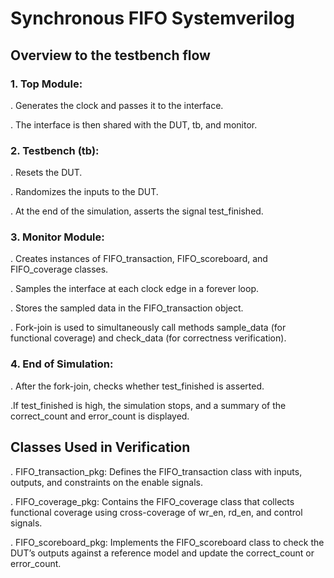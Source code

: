# Synchronous FIFO Systemverilog

## Overview to the testbench flow

### 1. Top Module:

. Generates the clock and passes it to the interface.

. The interface is then shared with the DUT, tb, and monitor.

### 2. Testbench (tb):

. Resets the DUT.

. Randomizes the inputs to the DUT.

. At the end of the simulation, asserts the signal test_finished.

### 3. Monitor Module:

. Creates instances of FIFO_transaction, FIFO_scoreboard, and FIFO_coverage classes.

. Samples the interface at each clock edge in a forever loop.

. Stores the sampled data in the FIFO_transaction object.

. Fork-join is used to simultaneously call methods sample_data (for functional coverage) and check_data (for correctness verification).

### 4. End of Simulation:

. After the fork-join, checks whether test_finished is asserted.

.If test_finished is high, the simulation stops, and a summary of the correct_count and error_count is displayed.

## Classes Used in Verification 

. FIFO_transaction_pkg: Defines the FIFO_transaction class with inputs, outputs, and constraints on the enable signals.

. FIFO_coverage_pkg: Contains the FIFO_coverage class that collects functional coverage using cross-coverage of wr_en, rd_en, and control signals.

. FIFO_scoreboard_pkg: Implements the FIFO_scoreboard class to check the DUT’s outputs against a reference model and update the correct_count or error_count.

